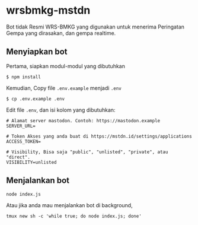 # wrsbmkg-mstdn
Bot tidak Resmi WRS-BMKG yang digunakan untuk menerima Peringatan Gempa yang dirasakan, dan gempa realtime.

## Menyiapkan bot
Pertama, siapkan modul-modul yang dibutuhkan
```
$ npm install
```

Kemudian, Copy file `.env.example` menjadi `.env`
```
$ cp .env.example .env
```

Edit file `.env`, dan isi kolom yang dibutuhkan:
```
# Alamat server mastodon. Contoh: https://mastodon.example
SERVER_URL=

# Token Akses yang anda buat di https://mstdn.id/settings/applications
ACCESS_TOKEN=

# Visibility, Bisa saja "public", "unlisted", "private", atau "direct".
VISIBILITY=unlisted
```

## Menjalankan bot
```
node index.js
```

Atau jika anda mau menjalankan bot di background,
```
tmux new sh -c 'while true; do node index.js; done'
```
